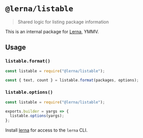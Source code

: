 # `@lerna/listable`

> Shared logic for listing package information

This is an internal package for [Lerna](https://github.com/lerna/lerna/#readme), YMMV.

## Usage

### `listable.format()`

```js
const listable = require("@lerna/listable");

const { text, count } = listable.format(packages, options);
```

### `listable.options()`

```js
const listable = require("@lerna/listable");

exports.builder = yargs => {
  listable.options(yargs);
};
```

Install [lerna](https://www.npmjs.com/package/lerna) for access to the `lerna` CLI.
